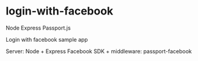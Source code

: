 login-with-facebook
===================

Node Express Passport.js

Login with facebook sample app

Server: Node + Express
Facebook SDK + middleware: passport-facebook
